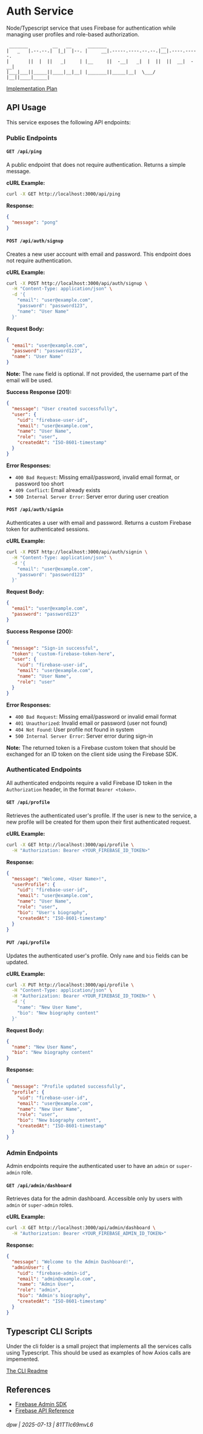 # Auth Service

Node/Typescript service that uses Firebase for authentication while managing user profiles and role-based authorization.

```
 _______         __   __      _______                    __             
|   _   |.--.--.|  |_|  |--. |     __|.-----.----.--.--.|__|.----.-----.
|       ||  |  ||   _|     | |__     ||  -__|   _|  |  ||  ||  __|  -__|
|___|___||_____||____|__|__| |_______||_____|__|  \___/ |__||____|_____|
```

[Implementation Plan](https://aistudio.google.com/app/prompts/1LzX-RFOvT6lvmbSHu1FoiY3bRnD2NFAC)

## API Usage

This service exposes the following API endpoints:

### Public Endpoints

#### `GET /api/ping`

A public endpoint that does not require authentication. Returns a simple message.

**cURL Example:**

```bash
curl -X GET http://localhost:3000/api/ping
```

**Response:**

```json
{
  "message": "pong"
}
```

#### `POST /api/auth/signup`
Creates a new user account with email and password. This endpoint does not require authentication.

**cURL Example:**

```bash
curl -X POST http://localhost:3000/api/auth/signup \
  -H "Content-Type: application/json" \
  -d '{
    "email": "user@example.com",
    "password": "password123",
    "name": "User Name"
  }'
```

**Request Body:**

```json
{
  "email": "user@example.com",
  "password": "password123",
  "name": "User Name"
}
```

**Note:** The `name` field is optional. If not provided, the username part of the email will be used.

**Success Response (201):**

```json
{
  "message": "User created successfully",
  "user": {
    "uid": "firebase-user-id",
    "email": "user@example.com",
    "name": "User Name",
    "role": "user",
    "createdAt": "ISO-8601-timestamp"
  }
}
```

**Error Responses:**
- `400 Bad Request`: Missing email/password, invalid email format, or password too short
- `409 Conflict`: Email already exists
- `500 Internal Server Error`: Server error during user creation

#### `POST /api/auth/signin`
Authenticates a user with email and password. Returns a custom Firebase token for authenticated sessions.

**cURL Example:**

```bash
curl -X POST http://localhost:3000/api/auth/signin \
  -H "Content-Type: application/json" \
  -d '{
    "email": "user@example.com",
    "password": "password123"
  }'
```

**Request Body:**

```json
{
  "email": "user@example.com",
  "password": "password123"
}
```

**Success Response (200):**

```json
{
  "message": "Sign-in successful",
  "token": "custom-firebase-token-here",
  "user": {
    "uid": "firebase-user-id",
    "email": "user@example.com",
    "name": "User Name",
    "role": "user"
  }
}
```

**Error Responses:**
- `400 Bad Request`: Missing email/password or invalid email format
- `401 Unauthorized`: Invalid email or password (user not found)
- `404 Not Found`: User profile not found in system
- `500 Internal Server Error`: Server error during sign-in

**Note:** The returned token is a Firebase custom token that should be exchanged for an ID token on the client side using the Firebase SDK.

### Authenticated Endpoints

All authenticated endpoints require a valid Firebase ID token in the `Authorization` header, in the format `Bearer <token>`.

#### `GET /api/profile`
Retrieves the authenticated user's profile. If the user is new to the service, a new profile will be created for them upon their first authenticated request.

**cURL Example:**

```bash
curl -X GET http://localhost:3000/api/profile \
  -H "Authorization: Bearer <YOUR_FIREBASE_ID_TOKEN>"
```

**Response:**

```json
{
  "message": "Welcome, <User Name>!",
  "userProfile": {
    "uid": "firebase-user-id",
    "email": "user@example.com",
    "name": "User Name",
    "role": "user",
    "bio": "User's biography",
    "createdAt": "ISO-8601-timestamp"
  }
}
```

#### `PUT /api/profile`
Updates the authenticated user's profile. Only `name` and `bio` fields can be updated.

**cURL Example:**

```bash
curl -X PUT http://localhost:3000/api/profile \
  -H "Content-Type: application/json" \
  -H "Authorization: Bearer <YOUR_FIREBASE_ID_TOKEN>" \
  -d '{
    "name": "New User Name",
    "bio": "New biography content"
  }'
```

**Request Body:**

```json
{
  "name": "New User Name",
  "bio": "New biography content"
}
```

**Response:**

```json
{
  "message": "Profile updated successfully",
  "profile": {
    "uid": "firebase-user-id",
    "email": "user@example.com",
    "name": "New User Name",
    "role": "user",
    "bio": "New biography content",
    "createdAt": "ISO-8601-timestamp"
  }
}
```

### Admin Endpoints

Admin endpoints require the authenticated user to have an `admin` or `super-admin` role.

#### `GET /api/admin/dashboard`

Retrieves data for the admin dashboard. Accessible only by users with `admin` or `super-admin` roles.

**cURL Example:**

```bash
curl -X GET http://localhost:3000/api/admin/dashboard \
  -H "Authorization: Bearer <YOUR_FIREBASE_ADMIN_ID_TOKEN>"
```

**Response:**

```json
{
  "message": "Welcome to the Admin Dashboard!",
  "adminUser": {
    "uid": "firebase-admin-id",
    "email": "admin@example.com",
    "name": "Admin User",
    "role": "admin",
    "bio": "Admin's biography",
    "createdAt": "ISO-8601-timestamp"
  }
}
```

## Typescript CLI Scripts

Under the cli folder is a small project that implements all the services calls using Typescript. This should be used as examples of how Axios calls are impemented.

[The CLI Readme](cli/README.md)


## References

* [Firebase Admin SDK](https://firebase.google.com/docs/admin/setup)
* [Firebase API Reference](https://firebase.google.com/docs/reference/admin/node/)


###### dpw | 2025-07-13 | 81TTlc69mvL6


